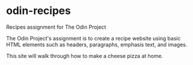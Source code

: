 # odin-recipes
Recipes assignment for The Odin Project

The Odin Project's assignment is to create a recipe website using basic HTML elements such as headers, paragraphs, emphasis text, and images. 

This site will walk through how to make a cheese pizza at home. 